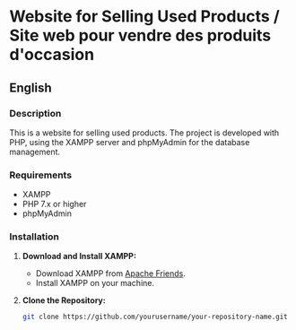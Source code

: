 # Website for Selling Used Products / Site web pour vendre des produits d'occasion

## English

### Description
This is a website for selling used products. The project is developed with PHP, using the XAMPP server and phpMyAdmin for the database management.

### Requirements
- XAMPP
- PHP 7.x or higher
- phpMyAdmin

### Installation
1. **Download and Install XAMPP:**
   - Download XAMPP from [Apache Friends](https://www.apachefriends.org/index.html).
   - Install XAMPP on your machine.

2. **Clone the Repository:**
   ```bash
   git clone https://github.com/yourusername/your-repository-name.git
